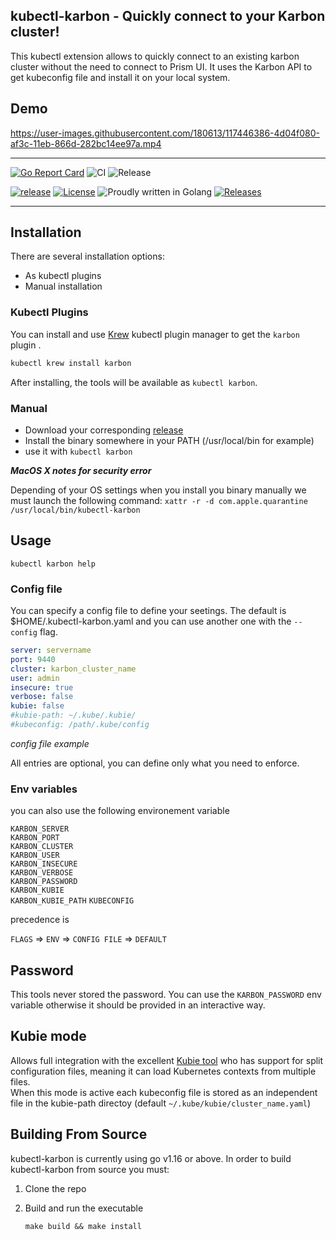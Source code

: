 ## kubectl-karbon - Quickly connect to your Karbon cluster!

This kubectl extension allows to quickly connect to an existing karbon cluster without the need to connect to Prism UI.
It uses the Karbon API to get kubeconfig file and install it on your local system.

## Demo

https://user-images.githubusercontent.com/180613/117446386-4d04f080-af3c-11eb-866d-282bc14ee97a.mp4

---

[![Go Report Card](https://goreportcard.com/badge/github.com/nutanix/kubectl-karbon)](https://goreportcard.com/report/github.com/nutanix/kubectl-karbon)
![CI](https://github.com/nutanix/kubectl-karbon/actions/workflows/ci.yml/badge.svg)
![Release](https://github.com/nutanix/kubectl-karbon/actions/workflows/release.yml/badge.svg)

[![release](https://img.shields.io/github/release-pre/nutanix/kubectl-karbon.svg)](https://github.com/nutanix/kubectl-karbon/releases)
[![License](https://img.shields.io/badge/License-Apache%202.0-blue.svg)](https://github.com/nutanix/kubectl-karbon/blob/master/LICENSE)
![Proudly written in Golang](https://img.shields.io/badge/written%20in-Golang-92d1e7.svg)
[![Releases](https://img.shields.io/github/downloads/nutanix/kubectl-karbon/total.svg)](https://github.com/nutanix/kubectl-karbon/releases)

---



## Installation

There are several installation options:

- As kubectl plugins
- Manual installation

### Kubectl Plugins

You can install and use [Krew](https://github.com/kubernetes-sigs/krew/) kubectl
plugin manager to get the `karbon` plugin .

```sh
kubectl krew install karbon
```

After installing, the tools will be available as `kubectl karbon`.

### Manual

 - Download your corresponding [release](https://github.com/nutanix/kubectl-karbon/releases)
 - Install the binary somewhere in your PATH (/usr/local/bin for example)
 - use it with `kubectl karbon`

***MacOS X notes for security error***

 Depending of your OS settings when you install you binary manually we must launch the following command:
 `xattr -r -d com.apple.quarantine /usr/local/bin/kubectl-karbon`

## Usage

`kubectl karbon help`

### Config file

You can specify a config file to define your seetings. The default is $HOME/.kubectl-karbon.yaml and you can use another one with the `--config` flag.

```yaml
server: servername
port: 9440
cluster: karbon_cluster_name
user: admin
insecure: true
verbose: false
kubie: false
#kubie-path: ~/.kube/.kubie/
#kubeconfig: /path/.kube/config
```
*config file example*

All entries are optional, you can define only what you need to enforce.

### Env variables

you can also use the following environement variable

`KARBON_SERVER`  
`KARBON_PORT`  
`KARBON_CLUSTER`  
`KARBON_USER`  
`KARBON_INSECURE`  
`KARBON_VERBOSE`  
`KARBON_PASSWORD`  
`KARBON_KUBIE`  
`KARBON_KUBIE_PATH`
`KUBECONFIG`

precedence is

`FLAGS` => `ENV` => `CONFIG FILE` => `DEFAULT`

## Password

This tools never stored the password. You can use the `KARBON_PASSWORD` env variable otherwise it should be provided in an interactive way.

## Kubie mode

Allows full integration with the excellent [Kubie tool](https://blog.sbstp.ca/introducing-kubie/) who has support for split configuration files, meaning it can load Kubernetes contexts from multiple files.  
When this mode is active each kubeconfig file is stored as an independent file in the kubie-path directoy (default `~/.kube/kubie/cluster_name.yaml`)

## Building From Source

 kubectl-karbon is currently using go v1.16 or above. In order to build  kubectl-karbon from source you must:

 1. Clone the repo
 2. Build and run the executable

      ```shell
      make build && make install
      ```
